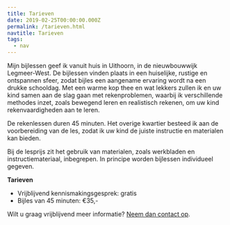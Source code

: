 ```yaml
---
title: Tarieven
date: 2019-02-25T00:00:00.000Z
permalink: /tarieven.html
navtitle: Tarieven
tags:
  - nav
---
```

Mijn bijlessen geef ik vanuit huis in Uithoorn, in de nieuwbouwwijk Legmeer-West. De bijlessen vinden plaats in een huiselijke, rustige en ontspannen sfeer, zodat bijles een aangename ervaring wordt na een drukke schooldag. Met een warme kop thee en wat lekkers zullen ik en uw kind samen aan de slag gaan met rekenproblemen, waarbij ik verschillende methodes inzet, zoals bewegend leren en realistisch rekenen, om uw kind rekenvaardigheden aan te leren.

De rekenlessen duren 45 minuten. Het overige kwartier besteed ik aan de voorbereiding van de les, zodat ik uw kind de juiste instructie en materialen kan bieden. 

Bij de lesprijs zit het gebruik van materialen, zoals werkbladen en instructiemateriaal, inbegrepen. In principe worden bijlessen individueel gegeven.

**Tarieven**

* Vrijblijvend kennismakingsgesprek: gratis
* Bijles van 45 minuten: €35,- 

Wilt u graag vrijblijvend meer informatie? [Neem dan contact op](/contact.html).
